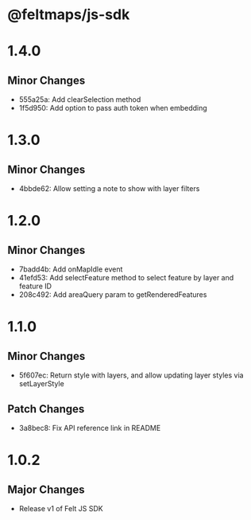 # @feltmaps/js-sdk

# 1.4.0

## Minor Changes

* 555a25a: Add clearSelection method
* 1f5d950: Add option to pass auth token when embedding

# 1.3.0

## Minor Changes

* 4bbde62: Allow setting a note to show with layer filters

# 1.2.0

## Minor Changes

* 7badd4b: Add onMapIdle event
* 41efd53: Add selectFeature method to select feature by layer and feature ID
* 208c492: Add areaQuery param to getRenderedFeatures

# 1.1.0

## Minor Changes

* 5f607ec: Return style with layers, and allow updating layer styles via setLayerStyle

## Patch Changes

* 3a8bec8: Fix API reference link in README

# 1.0.2

## Major Changes

* Release v1 of Felt JS SDK
